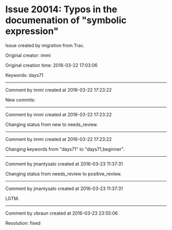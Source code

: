 # Issue 20014: Typos in the documenation of "symbolic expression"

Issue created by migration from Trac.

Original creator: immi

Original creation time: 2016-03-22 17:03:06

Keywords: days71




---

Comment by immi created at 2016-03-22 17:23:22

New commits:


---

Comment by immi created at 2016-03-22 17:23:22

Changing status from new to needs_review.


---

Comment by immi created at 2016-03-22 17:23:22

Changing keywords from "days71" to "days71,beginner".


---

Comment by jmantysalo created at 2016-03-23 11:37:31

Changing status from needs_review to positive_review.


---

Comment by jmantysalo created at 2016-03-23 11:37:31

LGTM.


---

Comment by vbraun created at 2016-03-23 23:55:06

Resolution: fixed
